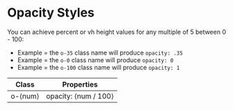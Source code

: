 # Opacity Styles

You can achieve percent or vh height values for any multiple of 5 between 0 - 100:
* Example = the `o-35` class name will produce `opacity: .35`
* Example = the `o-0` class name will produce `opacity: 0`
* Example = the `o-100` class name will produce `opacity: 1`

| Class | Properties |
| ----- | ---------- |
| o-&lang;num&rang; | opacity: &lang;num / 100&rang;
